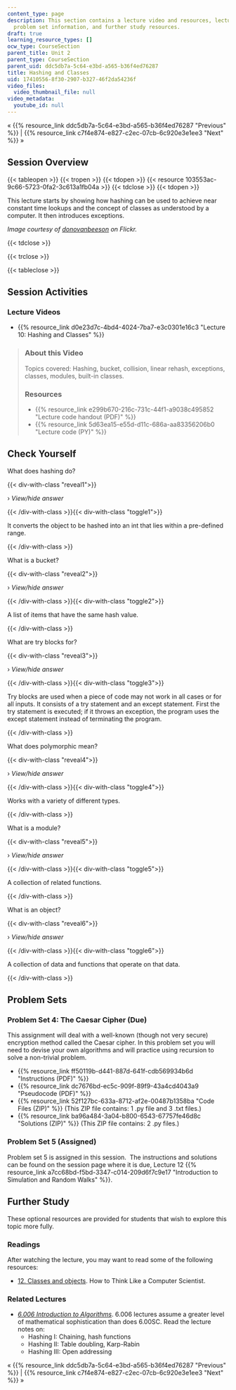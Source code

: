 ```yaml
---
content_type: page
description: This section contains a lecture video and resources, lecture questions;
  problem set information, and further study resources.
draft: true
learning_resource_types: []
ocw_type: CourseSection
parent_title: Unit 2
parent_type: CourseSection
parent_uid: ddc5db7a-5c64-e3bd-a565-b36f4ed76287
title: Hashing and Classes
uid: 17410556-8f30-2907-b327-46f2da54236f
video_files:
  video_thumbnail_file: null
video_metadata:
  youtube_id: null
---
```

« {{% resource_link ddc5db7a-5c64-e3bd-a565-b36f4ed76287 "Previous" %}} | {{% resource_link c7f4e874-e827-c2ec-07cb-6c920e3e1ee3 "Next" %}} »

Session Overview
----------------

{{< tableopen >}}
{{< tropen >}}
{{< tdopen >}}
{{< resource 103553ac-9c66-5723-0fa2-3c613a1fb04a >}}
{{< tdclose >}}
{{< tdopen >}}


This lecture starts by showing how hashing can be used to achieve near constant time lookups and the concept of classes as understood by a computer. It then introduces exceptions.

_Image courtesy of [donovanbeeson](http://www.flickr.com/photos/donovan_beeson/5792363110/) on Flickr._


{{< tdclose >}}

{{< trclose >}}

{{< tableclose >}}

Session Activities
------------------

### Lecture Videos

*   {{% resource_link d0e23d7c-4bd4-4024-7ba7-e3c0301e16c3 "Lecture 10: Hashing and Classes" %}}

> ### About this Video
> 
> Topics covered: Hashing, bucket, collision, linear rehash, exceptions, classes, modules, built-in classes.
> 
> ### Resources
> 
> *   {{% resource_link e299b670-216c-731c-44f1-a9038c495852 "Lecture code handout (PDF)" %}}
> *   {{% resource_link 5d63ea15-e55d-d11c-686a-aa83356206b0 "Lecture code (PY)" %}}

Check Yourself
--------------

What does hashing do?

{{< div-with-class "reveal1">}}

› _View/hide answer_

{{< /div-with-class >}}{{< div-with-class "toggle1">}}

It converts the object to be hashed into an int that lies within a pre-defined range.

{{< /div-with-class >}}

What is a bucket?

{{< div-with-class "reveal2">}}

› _View/hide answer_

{{< /div-with-class >}}{{< div-with-class "toggle2">}}

A list of items that have the same hash value.

{{< /div-with-class >}}

What are try blocks for?

{{< div-with-class "reveal3">}}

› _View/hide answer_

{{< /div-with-class >}}{{< div-with-class "toggle3">}}

Try blocks are used when a piece of code may not work in all cases or for all inputs. It consists of a try statement and an except statement. First the try statement is executed; if it throws an exception, the program uses the except statement instead of terminating the program.

{{< /div-with-class >}}

What does polymorphic mean?

{{< div-with-class "reveal4">}}

› _View/hide answer_

{{< /div-with-class >}}{{< div-with-class "toggle4">}}

Works with a variety of different types.

{{< /div-with-class >}}

What is a module?

{{< div-with-class "reveal5">}}

› _View/hide answer_

{{< /div-with-class >}}{{< div-with-class "toggle5">}}

A collection of related functions.

{{< /div-with-class >}}

What is an object?

{{< div-with-class "reveal6">}}

› _View/hide answer_

{{< /div-with-class >}}{{< div-with-class "toggle6">}}

A collection of data and functions that operate on that data.

{{< /div-with-class >}}

Problem Sets
------------

### Problem Set 4: The Caesar Cipher (Due)

This assignment will deal with a well-known (though not very secure) encryption method called the Caesar cipher. In this problem set you will need to devise your own algorithms and will practice using recursion to solve a non-trivial problem.

*   {{% resource_link ff50119b-d441-887d-641f-cdb569934b6d "Instructions (PDF)" %}}
*   {{% resource_link dc7676bd-ec5c-909f-89f9-43a4cd4043a9 "Pseudocode (PDF)" %}}
*   {{% resource_link 52f127bc-633a-8712-af2e-00487b1358ba "Code Files (ZIP)" %}} (This ZIP file contains: 1 .py file and 3 .txt files.)
*   {{% resource_link ba96a484-3a04-b800-6543-67757fe46d8c "Solutions (ZIP)" %}} (This ZIP file contains: 2 .py files.)

### Problem Set 5 (Assigned)

Problem set 5 is assigned in this session.  The instructions and solutions can be found on the session page where it is due, Lecture 12 {{% resource_link a7cc68bd-f5bd-3347-c014-209d6f7c9e17 "Introduction to Simulation and Random Walks" %}}.

Further Study
-------------

These optional resources are provided for students that wish to explore this topic more fully.

### Readings

After watching the lecture, you may want to read some of the following resources:

*   [12\. Classes and objects](http://www.greenteapress.com/thinkpython/thinkCSpy/html/chap12.html). How to Think Like a Computer Scientist.

### Related Lectures

*   [_6.006 Introduction to Algorithms_](/courses/6-006-introduction-to-algorithms-spring-2008). 6.006 lectures assume a greater level of mathematical sophistication than does 6.00SC. Read the lecture notes on:
    *   Hashing I: Chaining, hash functions
    *   Hashing II: Table doubling, Karp-Rabin
    *   Hashing III: Open addressing

« {{% resource_link ddc5db7a-5c64-e3bd-a565-b36f4ed76287 "Previous" %}} | {{% resource_link c7f4e874-e827-c2ec-07cb-6c920e3e1ee3 "Next" %}} »